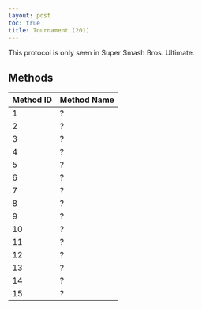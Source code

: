 ```yaml
---
layout: post
toc: true
title: Tournament (201)
---
```


This protocol is only seen in Super Smash Bros. Ultimate.

## Methods


| Method ID | Method Name |
| --------- | ----------- |
| 1         | ?           |
| 2         | ?           |
| 3         | ?           |
| 4         | ?           |
| 5         | ?           |
| 6         | ?           |
| 7         | ?           |
| 8         | ?           |
| 9         | ?           |
| 10        | ?           |
| 11        | ?           |
| 12        | ?           |
| 13        | ?           |
| 14        | ?           |
| 15        | ?           |
